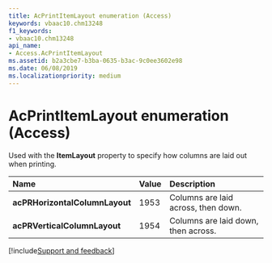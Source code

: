 ```yaml
---
title: AcPrintItemLayout enumeration (Access)
keywords: vbaac10.chm13248
f1_keywords:
- vbaac10.chm13248
api_name:
- Access.AcPrintItemLayout
ms.assetid: b2a3cbe7-b3ba-0635-b3ac-9c0ee3602e98
ms.date: 06/08/2019
ms.localizationpriority: medium
---
```



# AcPrintItemLayout enumeration (Access)

Used with the **ItemLayout** property to specify how columns are laid out when printing.

|Name|Value|Description|
|:-----|:-----|:-----|
|**acPRHorizontalColumnLayout**|1953|Columns are laid across, then down.|
|**acPRVerticalColumnLayout**|1954|Columns are laid down, then across.|

[!include[Support and feedback](~/includes/feedback-boilerplate.md)]